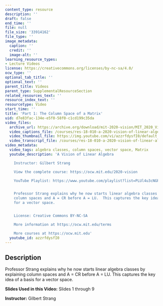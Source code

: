 ```yaml
---
content_type: resource
description: ''
draft: false
end_time: ''
file: null
file_size: '33914162'
file_type: ''
image_metadata:
  caption: ''
  credit: ''
  image-alt: ''
learning_resource_types:
- Lecture Videos
license: https://creativecommons.org/licenses/by-nc-sa/4.0/
ocw_type: ''
optional_tab_title: ''
optional_text: ''
parent_title: Videos
parent_type: SupplementalResourceSection
related_resources_text: ''
resource_index_text: ''
resourcetype: Video
start_time: ''
title: 'Part 1: The Column Space of a Matrix'
uid: d7e83fac-134e-e5f0-58f0-c1cd199c35da
video_files:
  archive_url: https://archive.org/download/mit-2020-vision/MIT_2020_Vision_Part_1_300k.mp4
  video_captions_file: /courses/res-18-010-a-2020-vision-of-linear-algebra-spring-2020/a5df6000d5c65609952afc61bd169d39_azzrfdysfI0.vtt
  video_thumbnail_file: https://img.youtube.com/vi/azzrfdysfI0/default.jpg
  video_transcript_file: /courses/res-18-010-a-2020-vision-of-linear-algebra-spring-2020/afb8c9a0e5f28ca60d2475ea3710292b_azzrfdysfI0.pdf
video_metadata:
  video_tags: algebra classes, column spaces, vector space, Matrix
  youtube_description: 'A Vision of Linear Algebra

    Instructor: Gilbert Strang

    View the complete course: https://ocw.mit.edu/2020-vision

    YouTube Playlist: https://www.youtube.com/playlist?list=PLUl4u3cNGP61iQEFiWLE21EJCxwmWvvek


    Professor Strang explains why he now starts linear algebra classes by explaining
    column spaces and A = CR before A = LU.  This captures the key idea of a basis
    for a vector space.


    License: Creative Commons BY-NC-SA

    More information at https://ocw.mit.edu/terms

    More courses at https://ocw.mit.edu'
  youtube_id: azzrfdysfI0
---
```

Description
-----------

Professor Strang explains why he now starts linear algebra classes by explaining column spaces and A = CR before A = LU. This captures the key idea of a basis for a vector space.

**Slides Used in this Video:** Slides 1 through 9

**Instructor:** Gilbert Strang